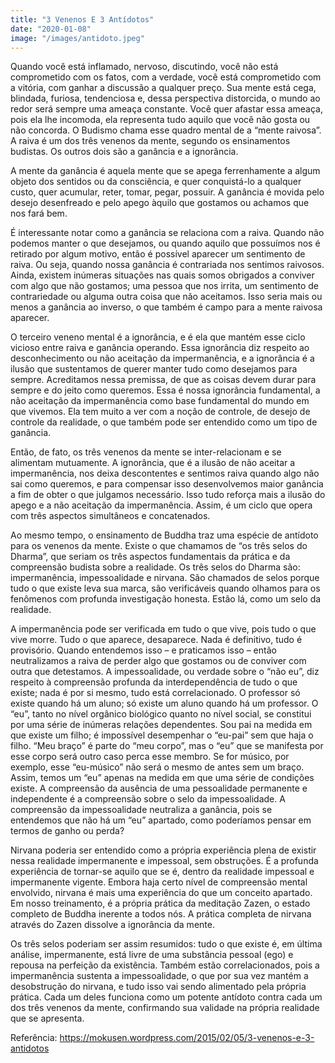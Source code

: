 ```yaml
---
title: "3 Venenos E 3 Antídotos"
date: "2020-01-08"
image: "/images/antidoto.jpeg"
---
```


Quando você está inflamado, nervoso, discutindo, você não está comprometido com os fatos, com a verdade, você está comprometido com a vitória, com ganhar a discussão a qualquer preço. Sua mente está cega, blindada, furiosa, tendenciosa e, dessa perspectiva distorcida, o mundo ao redor será sempre uma ameaça constante. Você quer afastar essa ameaça, pois ela lhe incomoda, ela representa tudo aquilo que você não gosta ou não concorda. O Budismo chama esse quadro mental de a “mente raivosa”. A raiva é um dos três venenos da mente, segundo os ensinamentos budistas. Os outros dois são a ganância e a ignorância.

A mente da ganância é aquela mente que se apega ferrenhamente a algum objeto dos sentidos ou da consciência, e quer conquistá-lo a qualquer custo, quer acumular, reter, tomar, pegar, possuir. A ganância é movida pelo desejo desenfreado e pelo apego àquilo que gostamos ou achamos que nos fará bem.

É interessante notar como a ganância se relaciona com a raiva. Quando não podemos manter o que desejamos, ou quando aquilo que possuímos nos é retirado por algum motivo, então é possível aparecer um sentimento de raiva. Ou seja, quando nossa ganância é contrariada nos sentimos raivosos. Ainda, existem inúmeras situações nas quais somos obrigados a conviver com algo que não gostamos; uma pessoa que nos irrita, um sentimento de contrariedade ou alguma outra coisa que não aceitamos. Isso seria mais ou menos a ganância ao inverso, o que também é campo para a mente raivosa aparecer.

O terceiro veneno mental é a ignorância, e é ela que mantém esse ciclo vicioso entre raiva e ganância operando. Essa ignorância diz respeito ao desconhecimento ou não aceitação da impermanência, e a ignorância é a ilusão que sustentamos de querer manter tudo como desejamos para sempre. Acreditamos nessa premissa, de que as coisas devem durar para sempre e do jeito como queremos. Essa é nossa ignorância fundamental, a não aceitação da impermanência como base fundamental do mundo em que vivemos. Ela tem muito a ver com a noção de controle, de desejo de controle da realidade, o que também pode ser entendido como um tipo de ganância.

Então, de fato, os três venenos da mente se inter-relacionam e se alimentam mutuamente. A ignorância, que é a ilusão de não aceitar a impermanência, nos deixa descontentes e sentimos raiva quando algo não sai como queremos, e para compensar isso desenvolvemos maior ganância a fim de obter o que julgamos necessário. Isso tudo reforça mais a ilusão do apego e a não aceitação da impermanência. Assim, é um ciclo que opera com três aspectos simultâneos e concatenados.

Ao mesmo tempo, o ensinamento de Buddha traz uma espécie de antídoto para os venenos da mente. Existe o que chamamos de “os três selos do Dharma”, que seriam os três aspectos fundamentais da prática e da compreensão budista sobre a realidade. Os três selos do Dharma são: impermanência, impessoalidade e nirvana. São chamados de selos porque tudo o que existe leva sua marca, são verificáveis quando olhamos para os fenômenos com profunda investigação honesta. Estão lá, como um selo da realidade.

A impermanência pode ser verificada em tudo o que vive, pois tudo o que vive morre. Tudo o que aparece, desaparece. Nada é definitivo, tudo é provisório. Quando entendemos isso – e praticamos isso – então neutralizamos a raiva de perder algo que gostamos ou de conviver com outra que detestamos. A impessoalidade, ou verdade sobre o “não eu”, diz respeito à compreensão profunda da interdependência de tudo o que existe; nada é por si mesmo, tudo está correlacionado. O professor só existe quando há um aluno; só existe um aluno quando há um professor. O “eu”, tanto no nível orgânico biológico quanto no nível social, se constitui por uma série de inúmeras relações dependentes. Sou pai na medida em que existe um filho; é impossível desempenhar o “eu-pai” sem que haja o filho. “Meu braço” é parte do “meu corpo”, mas o “eu” que se manifesta por esse corpo será outro caso perca esse membro. Se for músico, por exemplo, esse “eu-músico” não será o mesmo de antes sem um braço. Assim, temos um “eu” apenas na medida em que uma série de condições existe. A compreensão da ausência de uma pessoalidade permanente e independente é a compreensão sobre o selo da impessoalidade. A compreensão da impessoalidade neutraliza a ganância, pois se entendemos que não há um “eu” apartado, como poderíamos pensar em termos de ganho ou perda?

Nirvana poderia ser entendido como a própria experiência plena de existir nessa realidade impermanente e impessoal, sem obstruções. É a profunda experiência de tornar-se aquilo que se é, dentro da realidade impessoal e impermanente vigente. Embora haja certo nível de compreensão mental envolvido, nirvana é mais uma experiência do que um conceito apartado. Em nosso treinamento, é a própria prática da meditação Zazen, o estado completo de Buddha inerente a todos nós. A prática completa de nirvana através do Zazen dissolve a ignorância da mente.

Os três selos poderiam ser assim resumidos: tudo o que existe é, em última análise, impermanente, está livre de uma substância pessoal (ego) e repousa na perfeição da existência. Também estão correlacionados, pois a impermanência sustenta a impessoalidade, o que por sua vez mantém a desobstrução do nirvana, e tudo isso vai sendo alimentado pela própria prática. Cada um deles funciona como um potente antídoto contra cada um dos três venenos da mente, confirmando sua validade na própria realidade que se apresenta.

Referência:
<a href="https://mokusen.wordpress.com/2015/02/05/3-venenos-e-3-antidotos" target="_blank">
https://mokusen.wordpress.com/2015/02/05/3-venenos-e-3-antidotos
</a>
